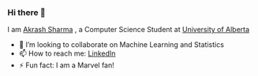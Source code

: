 ### Hi there 👋

<!--
**Akarsh654/Akarsh654** is a ✨ _special_ ✨ repository because its `README.md` (this file) appears on your GitHub profile. -->

I am [Akrash Sharma](https://akrashsharma.netlify.app/) , a Computer Science Student at [University of Alberta](https://www.ualberta.ca/index.html) 


- 👯 I’m looking to collaborate on Machine Learning and Statistics
- 📫 How to reach me: [LinkedIn](https://www.linkedin.com/in/akrash-sharma-a75808198/)
- ⚡ Fun fact: I am a Marvel fan!



